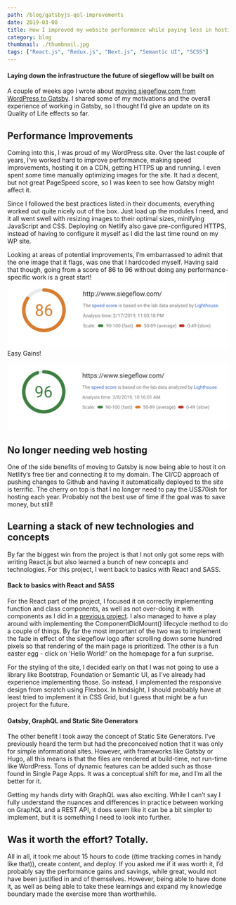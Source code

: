 ```yaml
---
path: /blog/gatsbyjs-qol-improvements
date: 2019-03-08
title: How I improved my website performance while paying less in hosting
category: blog
thumbnail: ./thumbnail.jpg
tags: ["React.js", "Redux.js", "Next.js", "Semantic UI", "SCSS"]
---
```


#### Laying down the infrastructure the future of siegeflow will be built on 

A couple of weeks ago I wrote about [moving siegeflow.com from WordPress to Gatsby](https://www.siegeflow.com/blog/moving-from-wordpress-to-gatsbyjs). I shared some of my motivations and the overall experience of working in Gatsby, so I thought I’d give an update on its Quality of Life effects so far.

## Performance Improvements
Coming into this, I was proud of my WordPress site. Over the last couple of years, I’ve worked hard to improve performance, making speed improvements, hosting it on a CDN, getting HTTPS up and running. I even spent some time manually optimizing images for the site. It had a decent, but not great PageSpeed score, so I was keen to see how Gatsby might affect it.

Since I followed the best practices listed in their documents, everything worked out quite nicely out of the box. Just load up the modules I need, and it all went swell with resizing images to their optimal sizes, minifying JavaScript and CSS. Deploying on Netlify also gave pre-configured HTTPS, instead of having to configure it myself as I did the last time round on my WP site.

Looking at areas of potential improvements, I’m embarrassed to admit that the one image that it flags, was one that I hardcoded myself. Having said that though, going from a score of 86 to 96 without doing any performance-specific work is a great start!
![Google Page Speed Insights originally on WordPress](./PageSpeed-BeforeGatsby.png)
Easy Gains!

![Google Page Speed Insights after installing Gatsby](./PageSpeed-AfterGatsby.png)

## No longer needing web hosting
One of the side benefits of moving to Gatsby is now being able to host it on Netlify’s free tier and connecting it to my domain. The CI/CD approach of pushing changes to Github and having it automatically deployed to the site is terrific. The cherry on top is that I no longer need to pay the US$70ish for hosting each year. Probably not the best use of time if the goal was to save money, but still! 

## Learning a stack of new technologies and concepts
By far the biggest win from the project is that I not only got some reps with writing React.js but also learned a bunch of new concepts and technologies. For this project, I went back to basics with React and SASS.

#### Back to basics with React and SASS
For the React part of the project, I focused it on correctly implementing function and class components, as well as not over-doing it with components as I did in a [previous project](https://www.siegeflow.com/projects/chatq). I also managed to have a play around with implementing the ComponentDidMount() lifecycle method to do a couple of things. By far the most important of the two was to implement the fade in effect of the siegeflow logo after scrolling down some hundred pixels so that rendering of the main page is prioritized. The other is a fun easter egg - click on ‘Hello World!’ on the homepage for a fun surprise.

For the styling of the site, I decided early on that I was not going to use a library like Bootstrap, Foundation or Semantic UI, as I’ve already had experience implementing those. So instead, I implemented the responsive design from scratch using Flexbox. In hindsight, I should probably have at least tried to implement it in CSS Grid, but I guess that might be a fun project for the future.

#### Gatsby, GraphQL and Static Site Generators
The other benefit I took away the concept of Static Site Generators. I’ve previously heard the term but had the preconceived notion that it was only for simple informational sites. However, with frameworks like Gatsby or Hugo, all this means is that the files are rendered at build-time, not run-time like WordPress. Tons of dynamic features can be added such as those found in Single Page Apps. It was a conceptual shift for me, and I’m all the better for it.

Getting my hands dirty with GraphQL was also exciting. While I can’t say I fully understand the nuances and differences in practice between working on GraphQL and a REST API, it does seem like it can be a bit simpler to implement, but it is something I need to look into further.

## Was it worth the effort? Totally.
All in all, it took me about 15 hours to code ((time tracking comes in handy like that)), create content, and deploy. If you asked me if it was worth it, I’d probably say the performance gains and savings, while great, would not have been justified in and of themselves. However, being able to have done it, as well as being able to take these learnings and expand my knowledge boundary made the exercise more than worthwhile.